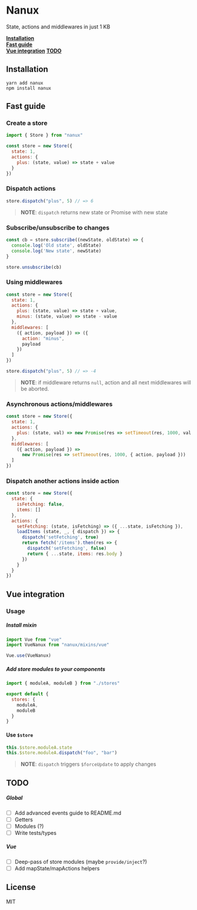 # Nanux

State, actions and middlewares in just 1 KB

[**Installation**](#installation)  
[**Fast guide**](#fast-guide)  
[**Vue integration**](#vue-integration)
[**TODO**](#todo)

## Installation

```
yarn add nanux
npm install nanux
```

## Fast guide

### Create a store

```javascript
import { Store } from "nanux"

const store = new Store({
  state: 1,
  actions: {
    plus: (state, value) => state + value
  }
})
```

### Dispatch actions

```javascript
store.dispatch("plus", 5) // => 6
```

> **NOTE**: `dispatch` returns new state or Promise with new state

### Subscribe/unsubscribe to changes

```javascript
const cb = store.subscribe((newState, oldState) => {
  console.log('Old state', oldState)
  console.log('New state', newState)
}

store.unsubscribe(cb)
```

### Using middlewares

```javascript
const store = new Store({
  state: 1,
  actions: {
    plus: (state, value) => state + value,
    minus: (state, value) => state - value
  },
  middlewares: [
    ({ action, payload }) => ({
      action: "minus",
      payload
    })
  ]
})

store.dispatch("plus", 5) // => -4
```

> **NOTE**: if middleware returns `null`, action and all next middlewares will be aborted.

### Asynchronous actions/middlewares

```javascript
const store = new Store({
  state: 1,
  actions: {
    plus: (state, val) => new Promise(res => setTimeout(res, 1000, val + 1))
  },
  middlewares: [
    ({ action, payload }) =>
      new Promise(res => setTimeout(res, 1000, { action, payload }))
  ]
})
```

### Dispatch another actions inside action

```javascript
const store = new Store({
  state: {
    isFetching: false,
    items: []
  },
  actions: {
    setFetching: (state, isFetching) => ({ ...state, isFetching }),
    loadItems (state, _, { dispatch }) => {
      dispatch('setFetching', true)
      return fetch('/items').then(res => {
        dispatch('setFetching', false)
        return { ...state, items: res.body }
      })
    }
  }
})
```

## Vue integration

### Usage

##### Install mixin

```javascript
import Vue from "vue"
import VueNanux from "nanux/mixins/vue"

Vue.use(VueNanux)
```

##### Add store modules to your components

```javascript
import { moduleA, moduleB } from "./stores"

export default {
  stores: {
    moduleA,
    moduleB
  }
}
```

#### Use `$store`

```javascript
this.$store.moduleA.state
this.$store.moduleA.dispatch("foo", "bar")
```

> **NOTE**: `dispatch` triggers `$forceUpdate` to apply changes

## TODO

##### Global

* [ ] Add advanced events guide to README.md
* [ ] Getters
* [ ] Modules (?)
* [ ] Write tests/types

##### Vue

* [ ] Deep-pass of store modules (maybe `provide/inject`?)
* [ ] Add mapState/mapActions helpers

## License

MIT
